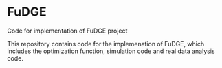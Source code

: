 # FuDGE
Code for implementation of FuDGE project

This repository contains code for the implemenation of FuDGE, which includes the optimization function, simulation code and real data analysis code. 
